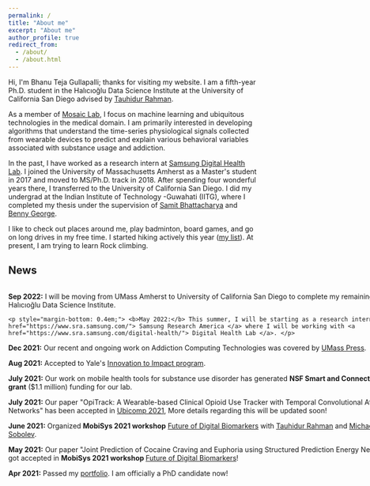 ```yaml
---
permalink: /
title: "About me"
excerpt: "About me"
author_profile: true
redirect_from: 
  - /about/
  - /about.html
---
```




Hi, I'm Bhanu Teja Gullapalli; thanks for visiting my website. I am a fifth-year Ph.D. student in the Halıcıoğlu Data Science Institute at the University of California San Diego advised by   [Tauhidur Rahman](http://www.tauhidurrahman.com/).

As a member of [Mosaic Lab](http://mosaic.cs.umass.edu/), I focus on machine learning and ubiquitous technologies in the medical domain. I am primarily interested in developing algorithms that understand the time-series physiological signals collected from wearable devices to predict and explain various behavioral variables associated with substance usage and addiction. 

In the past, I have worked as a research intern at [Samsung Digital Health Lab](https://www.sra.samsung.com/digital-health/). I joined the University of Massachusetts Amherst as a Master's student in 2017 and moved to MS/Ph.D. track in 2018. After spending four wonderful years there, I transferred to the University of California San Diego. I did my undergrad at the Indian Institute of Technology -Guwahati (IITG), where I completed my thesis under the supervision of [Samit Bhattacharya](http://www.iitg.ac.in/samit/) and [Benny George](https://www.iitg.ac.in/ben/). 

I like to check out places around me, play badminton, board games, and go on long drives in my free time. I started hiking actively this year ([my list](https://www.alltrails.com/members/bhanu-gullapalli/completed)). At present, I am trying to learn Rock climbing.


<!-- News
------
* **Aug 2021**: Accepted to Yale's [Innovation to Impact program](http://www.innovationtoimpact.com/)
* **July 2021**:Our work on mobile health tools for substance use disorder has generated **NSF Smart and Connected Health grant** ($1.1 million) funding for our lab.
* **July 2021**: Our paper "OpiTrack: A Wearable-based Clinical Opioid Use Tracker with Temporal Convolutional Attention Networks" has been accepted in **Ubicomp 2021**, More details regarding this will be updated soon!
* **June 2021**: Organized  **MobiSys 2021 workshop**-[Future of Digital Biomarkers](https://digitalbiomarkers.github.io/) with [Tauhidur Rahman](https://www.tauhidurrahman.com/) and [Michael Sobolev](https://www.michaelsobolev.com/).
* **May 2021**: Our paper "Joint Prediction of Cocaine Craving and Euphoria using Structured Prediction Energy Networks" got accepted in **MobiSys 2021 workshop**  [Future of Digital Biomarkers](https://digitalbiomarkers.github.io/)!
* **Apr 2021**: passed my [portfolio](https://www.cics.umass.edu/grads/phd-portfolio)
* **Jan 2021**: I’ll be returning as the TA for CS528 (Mobile and Ubiquitous Computing) this Spring.
* **Sept 2019**: Presented our paper "On-body Sensing of Cocaine Craving, Euphoria and Drug-Seeking Behavior Using Cardiac and Respiratory Signals" at Ubicomp 2019, London.
* **Feb 2019**: Our paper "On-body Sensing of Cocaine Craving, Euphoria and Drug-Seeking Behavior Using Cardiac and Respiratory Signals" got accepted in **Ubicomp 2019**!
* **Sept 2018**: started my PhD in Computer Science at UMass Amherst.
* **Feb 2017**: started my MS in Computer Science at UMass Amherst. -->


News
------
<div style="width: 800px; height: 400px; overflow-y: scroll;">
      <p style="margin-bottom: 0.4em;"> <b>Sep 2022:</b> I will be moving from UMass Amherst to University of California San Diego to complete my remaining PhD at Halıcıoğlu Data Science Institute. </p>

    <p style="margin-bottom: 0.4em;"> <b>May 2022:</b> This summer, I will be starting as a research intern at <a href="https://www.sra.samsung.com/"> Samsung Research America </a> where I will be working with <a href="https://www.sra.samsung.com/digital-health/"> Digital Health Lab </a>. </p>
  <p style="margin-bottom: 0.4em;"> <b>Dec 2021:</b> Our recent and ongoing work on Addiction Computing Technologies was covered by <a href="https://bit.ly/3zNigTP">UMass Press</a>. </p>
  <p style="margin-bottom: 0.4em;"> <b>Aug 2021:</b> Accepted to Yale's <a href="http://www.innovationtoimpact.com/">Innovation to Impact program</a>. </p>
    <p style="margin-bottom: 0.4em;"><b>July 2021:</b> Our work on mobile health tools for substance use disorder has generated <b>NSF Smart and Connected Health grant</b> ($1.1 million) funding for our lab.</p>
  <p style="margin-bottom: 0.4em;"><b>July 2021:</b> Our paper "OpiTrack: A Wearable-based Clinical Opioid Use Tracker with Temporal Convolutional Attention Networks" has been accepted in <a href="https://www.ubicomp.org/ubicomp2021/">Ubicomp 2021</a>, More details regarding this will be updated soon!</p>
  <p style="margin-bottom: 0.4em;"><b>June 2021:</b> Organized <b>MobiSys 2021 workshop</b> <a href="https://digitalbiomarkers.github.io/">Future of Digital Biomarkers</a> with <a href="https://www.tauhidurrahman.com/">Tauhidur Rahman</a> and <a href="https://www.michaelsobolev.com/">Michael Sobolev</a>.</p>
<p style="margin-bottom: 0.4em;">  <b>May 2021:</b> Our paper "Joint Prediction of Cocaine Craving and Euphoria using Structured Prediction Energy Networks" got accepted in <b>MobiSys 2021 workshop </b> <a href="https://digitalbiomarkers.github.io/">Future of Digital Biomarkers</a>!</p>
<p style="margin-bottom: 0.4em;"><b>Apr 2021:</b> Passed my <a href="https://www.cics.umass.edu/grads/phd-portfolio">portfolio</a>. I am officially a PhD candidate now! </p>
<p style="margin-bottom: 0.4em;"><b>Jan 2021:</b> I’ll be returning as the TA for CS528 (Mobile and Ubiquitous Computing) this Spring. </p>
<p style="margin-bottom: 0.4em;"><b>Sept 2019:</b> Presented our paper "On-body Sensing of Cocaine Craving, Euphoria and Drug-Seeking Behavior Using Cardiac and Respiratory Signals" at Ubicomp 2019, London. </p>
<p style="margin-bottom: 0.4em;"><b>Feb 2019:</b> Our paper "On-body Sensing of Cocaine Craving, Euphoria and Drug-Seeking Behavior Using Cardiac and Respiratory Signals" got accepted in <a href="https://ubicomp.org/ubicomp2019/">Ubicomp 2019</a>! </p>
<p style="margin-bottom: 0.4em;"><b>Sept 2018:</b> Started my PhD in Computer Science at UMass Amherst. </p>
<p style="margin-bottom: 0.4em;"><b>Feb 2017:</b> Started my MS in Computer Science at UMass Amherst. </p>
</div>
